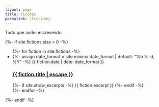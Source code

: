 ```yaml
---
layout: page
title: Ficções
permalink: /fictions/
---
```


Tudo que andei escrevendo

<div class="fictions">   
  {%- if site.fictions.size > 0 -%}    
    <ul class="fiction-list">
      {%- for fiction in site.fictions -%}
      <li>
        {%- assign date_format = site.minima.date_format | default: "%b %-d, %Y" -%}
        <span class="fiction-meta">{{ fiction.date | date: date_format }}</span>
        <h3>
          <a class="fiction-link" href="{{ fiction.url | relative_url }}">
            {{ fiction.title | escape }}
          </a>
        </h3>
        {%- if site.show_excerpts -%}
          {{ fiction.excerpt }}
        {%- endif -%}
      </li>
      {%- endfor -%}
    </ul>    
  {%- endif -%}

</div>

